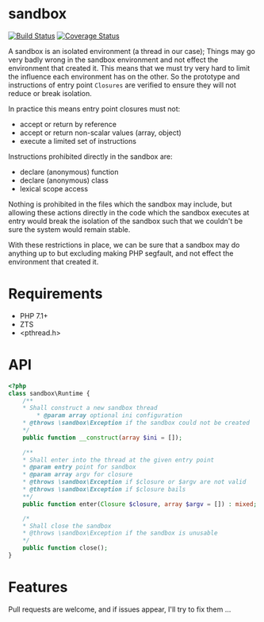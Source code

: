 sandbox
=======

[![Build Status](https://travis-ci.org/krakjoe/sandbox.svg?branch=develop)](https://travis-ci.org/krakjoe/sandbox)
[![Coverage Status](https://coveralls.io/repos/github/krakjoe/sandbox/badge.svg?branch=develop)](https://coveralls.io/github/krakjoe/sandbox)

A sandbox is an isolated environment (a thread in our case); Things may go very badly wrong in the sandbox environment and not effect the environment that created it. This means that we must try very hard to limit the influence each environment has on the other. So the prototype and instructions of entry point ```Closures``` are verified to ensure they will not reduce or break isolation.

In practice this means entry point closures must not:

  * accept or return by reference
  * accept or return non-scalar values (array, object)
  * execute a limited set of instructions

Instructions prohibited directly in the sandbox are:

  * declare (anonymous) function
  * declare (anonymous) class
  * lexical scope access

Nothing is prohibited in the files which the sandbox may include, but allowing these actions directly in the code which the sandbox executes at entry would break the isolation of the sandbox such that we couldn't be sure the system would remain stable.

With these restrictions in place, we can be sure that a sandbox may do anything up to but excluding making PHP segfault, and not effect the environment that created it.

Requirements
============

  * PHP 7.1+
  * ZTS
  * <pthread.h>

API
===

```php
<?php
class sandbox\Runtime {
	/**
	* Shall construct a new sandbox thread
        * @param array optional ini configuration
	* @throws \sandbox\Exception if the sandbox could not be created
	*/
	public function __construct(array $ini = []);
	
	/**
	* Shall enter into the thread at the given entry point
	* @param entry point for sandbox
	* @param array argv for closure
	* @throws \sandbox\Exception if $closure or $argv are not valid
	* @throws \sandbox\Exception if $closure bails
	**/
	public function enter(Closure $closure, array $argv = []) : mixed;

	/*
	* Shall close the sandbox
	* @throws \sandbox\Exception if the sandbox is unusable
	*/
	public function close();
}
```

Features
========

Pull requests are welcome, and if issues appear, I'll try to fix them ...
